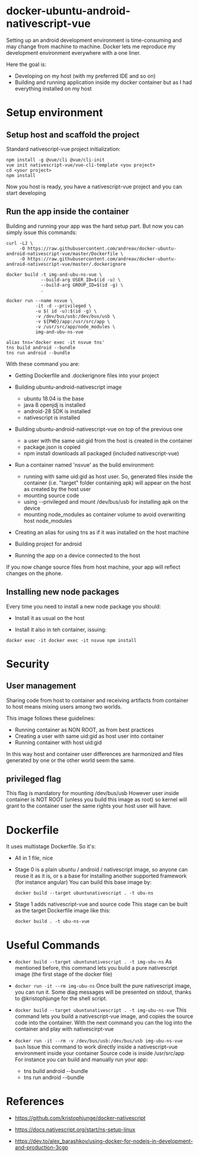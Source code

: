 # docker-ubuntu-android-nativescript-vue

Setting up an android development environment is time-consuming and may change from machine to machine.
Docker lets me reproduce my development environment everywhere with a one liner.

Here the goal is:
- Developing on my host (with my preferred IDE and so on)
- Building and running application inside my docker container but as I had everything installed on my host

# Setup environment

## Setup host and scaffold the project

Standard nativescript-vue project initialization:

```
npm install -g @vue/cli @vue/cli-init
vue init nativescript-vue/vue-cli-template <you project>
cd <your project>
npm install
```

Now you host is ready, you have a nativescript-vue project and you can start developing


## Run the app inside the container

Building and running your app was the hard setup part.
But now you can simply issue this commands:

```
curl -LJ \
     -O https://raw.githubusercontent.com/andreav/docker-ubuntu-android-nativescript-vue/master/Dockerfile \
     -O https://raw.githubusercontent.com/andreav/docker-ubuntu-android-nativescript-vue/master/.dockerignore

docker build -t img-and-ubu-ns-vue \
             --build-arg USER_ID=$(id -u) \
             --build-arg GROUP_ID=$(id -g) \
             .

docker run --name nsvue \
           -it -d --privileged \
           -u $( id -u):$(id -g) \
           -v /dev/bus/usb:/dev/bus/usb \
           -v ${PWD}/app:/usr/src/app \
           -v /usr/src/app/node_modules \
           img-and-ubu-ns-vue

alias tns='docker exec -it nsvue tns'
tns build android --bundle
tns run android --bundle
```

With these command you are:

- Getting Dockerfile and .dockerignore files into your project
- Building ubuntu-android-nativescript image
  - ubuntu 18.04 is the base
  - java 8 openjdj is installed
  - android-28 SDK is installed
  - nativescript is installed 

- Building ubuntu-android-nativescript-vue on top of the previous one
  - a user with the same uid:gid from the host is created in the container
  - package.json is copied 
  - npm install downloads all packaged (included nativescript-vue)

- Run a container named 'nsvue' as the build environment:
  - running with same uid:gid as host user. So, generated files inside the container (i.e. "target" folder containing apk) will appear on the host as created by the host user
  - mounting source code
  - using --privileged and mount /dev/bus/usb for installing apk on the device
  - mounting node_modules as container volume to avoid overwriting host node_modules

- Creating an alias for using tns as if it was installed on the host machine

- Building project for android

- Running the app on a device connected to the host

If you now change source files from host machine, your app will reflect changes on the phone.

## Installing new node packages

Every time you need to install a new node package you should:

- Install it as usual on the host

- Install it also in teh container, issuing:

`docker exec -it docker exec -it nsvue npm install`

# Security

## User management

Sharing code from host to container and receiving artifacts from container to host means mixing users among two worlds.

This image follows these guidelines:

- Running container as NON ROOT, as from best practices
- Creating a user with same uid:gid as host user into container
- Running container with host uid:gid

In this way host and container user differences are harmonized and files generated by one or the other world seem the same.

## privileged flag

This flag is mandatory for mounting /dev/bus/usb
However user inside container is NOT ROOT (unless you build this image as root) so kernel will grant to the container user the same rights your host user will have.

# Dockerfile

It uses multistage Dockerfile.
So it's:
- All in 1 file, nice
- Stage 0 is a plain ubuntu / android / nativescript image, so anyone can reuse it as it is, or s a base for installing another supported framework (for instance angular)
You can build this base image by:

    `docker build --target ubuntunativescript . -t ubu-ns`

- Stage 1 adds nativescript-vue and source code
This stage can be built as the target Dockerfile image like this:

    `docker build . -t ubu-ns-vue`


# Useful Commands

- `docker build --target ubuntunativescript . -t img-ubu-ns`
As mentioned before, this command lets you build a pure nativescript image (the first stage of the docker file)

- `docker run -it --rm img-ubu-ns`
Once built the pure nativescript image, you can run it. Some diag messages will be presented on stdout, thanks to @kristophjunge for the shell script.

- `docker build --target ubuntunativescript . -t img-ubu-ns-vue`
This command lets you build a nativescript-vue image, and copies the source code into the container. 
With the next command you can the log into the container and play with nativescirpt-vue

- `docker run -it --rm -v /dev/bus/usb:/dev/bus/usb img-ubu-ns-vue bash`
Issue this command to work directly inside a nativescript-vue environment inside your container
Source code is inside /usr/src/app
For instance you can build and manually run your app:
  - tns build android --bundle
  - tns run android --bundle

# References

- https://github.com/kristophjunge/docker-nativescript

- https://docs.nativescript.org/start/ns-setup-linux

- https://dev.to/alex_barashkov/using-docker-for-nodejs-in-development-and-production-3cgp
